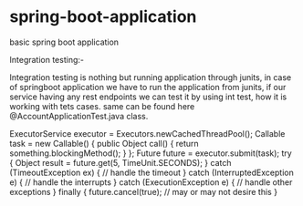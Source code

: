 # spring-boot-application
basic spring boot application 

Integration testing:-

Integration testing is nothing but running application through junits, in case of springboot application we have to run the application from junits, if our service having any rest endpoints we can test it by using int test, how it is working with tets cases.
same can be found here @AccountApplicationTest.java class.

ExecutorService executor = Executors.newCachedThreadPool();
Callable<Object> task = new Callable<Object>() {
   public Object call() {
      return something.blockingMethod();
   }
};
Future<Object> future = executor.submit(task);
try {
   Object result = future.get(5, TimeUnit.SECONDS); 
} catch (TimeoutException ex) {
   // handle the timeout
} catch (InterruptedException e) {
   // handle the interrupts
} catch (ExecutionException e) {
   // handle other exceptions
} finally {
   future.cancel(true); // may or may not desire this
}

